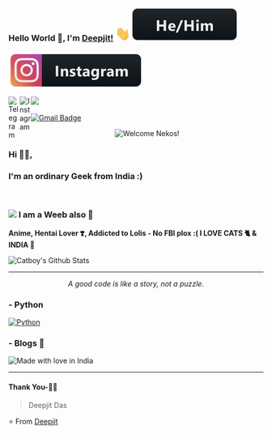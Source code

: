 
### Hello World 🎊, I'm [Deepjit!](https://t.me/deepaiims) <img src="https://raw.githubusercontent.com/ABSphreak/ABSphreak/master/gifs/Hi.gif" width="30px"> <img src="https://raw.githubusercontent.com/8bithemant/8bithemant/master/svg/pronouns/hehim.svg" >

<p align="left">
<a href="https://www.instagram.com/deepjit_9862/">
    <img src="https://raw.githubusercontent.com/MikeCodesDotNET/ColoredBadges/master/svg/social/instagram.svg" alt="instagram" style="vertical-align:top; margin:6px 4px">
  </a>
</p>

</a>
<a href="https://t.me/deepaiims">
  <img align="left" alt="Telegram" width="22px" src="https://cdn.jsdelivr.net/npm/simple-icons@v3/icons/telegram.svg" />
</a>
<a href="https://www.instagram.com/deepjit_9862/">
  <img align="left" alt="Instagram" width="22px" src="https://cdn.jsdelivr.net/npm/simple-icons@v3/icons/instagram.svg" />


![](https://visitor-badge.glitch.me/badge?page_id=deepaiims)
<br />

[![Gmail Badge](https://img.shields.io/badge/-deepjitkolkata@gmail.com-c14438?style=flat-square&logo=Gmail&logoColor=white&link=mailto:mailharshkhatri@gmail.com)](mailto:faltu9851@gmail.com)

<div align="center">
<img src='https://media.giphy.com/media/qWAvh9GmlryEg/giphy.gif' alt="Welcome Nekos!"/>
</div>

### Hi 🙋‍♂️,
### I'm an ordinary Geek from India :)



<br />


### <img src="https://media.giphy.com/media/VgCDAzcKvsR6OM0uWg/giphy.gif" width="50"> **I am a Weeb also 🌚**

**Anime, Hentai Lover ❣️, Addicted to Lolis - No FBI plox :(  I LOVE CATS 🐈 & INDIA 🤭**
<br />


![Catboy's Github Stats](https://github-readme-stats.vercel.app/api?username=deepaiims&show_icons=true&title_color=fff&icon_color=79ff97&text_color=9f9f9f&bg_color=151515)
*************
<p align="center">
  <i>A good code is like a story, not a puzzle.</i><br/>
</p> 
    
### - Python
    
[![Python](https://img.shields.io/badge/-Python-%232c3e50?style=flat-square&logo=python)](https://python.org)

### - Blogs 🌱

![Made with love in India](https://madewithlove.now.sh/in?heart=true&template=for-the-badge)

***********************************

#### Thank You-🙏🏼


> Deepjit Das

⭐ From [Deepjit](https://github.com/deepaiims)
